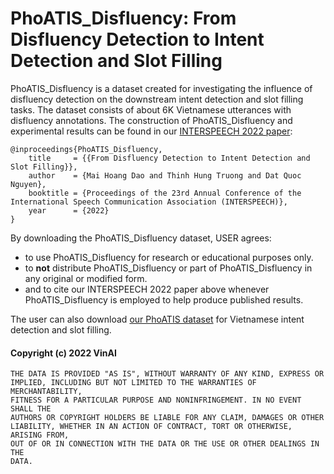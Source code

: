 # PhoATIS_Disfluency: From Disfluency Detection to Intent Detection and Slot Filling

PhoATIS_Disfluency is a dataset created for investigating the influence of disfluency detection on the downstream intent detection and slot filling tasks. The dataset consists of about 6K Vietnamese utterances with disfluency annotations. The construction of PhoATIS_Disfluency and experimental results can be found in our [INTERSPEECH 2022 paper](https://www.isca-speech.org/archive/interspeech_2022/dao22_interspeech.html):

	@inproceedings{PhoATIS_Disfluency,
	    title     = {{From Disfluency Detection to Intent Detection and Slot Filling}},
	    author    = {Mai Hoang Dao and Thinh Hung Truong and Dat Quoc Nguyen},
	    booktitle = {Proceedings of the 23rd Annual Conference of the International Speech Communication Association (INTERSPEECH)},
        year      = {2022}
	}  

By downloading the PhoATIS_Disfluency dataset, USER agrees:

- to use PhoATIS_Disfluency for research or educational purposes only.
- to **not** distribute PhoATIS_Disfluency or part of PhoATIS_Disfluency in any original or modified form.
- and to cite our INTERSPEECH 2022 paper above whenever PhoATIS_Disfluency is employed to help produce published results.

The user can also download [our PhoATIS dataset](https://github.com/VinAIResearch/JointIDSF) for Vietnamese intent detection and slot filling.




#### Copyright (c) 2022 VinAI

	THE DATA IS PROVIDED "AS IS", WITHOUT WARRANTY OF ANY KIND, EXPRESS OR
	IMPLIED, INCLUDING BUT NOT LIMITED TO THE WARRANTIES OF MERCHANTABILITY,
	FITNESS FOR A PARTICULAR PURPOSE AND NONINFRINGEMENT. IN NO EVENT SHALL THE
	AUTHORS OR COPYRIGHT HOLDERS BE LIABLE FOR ANY CLAIM, DAMAGES OR OTHER
	LIABILITY, WHETHER IN AN ACTION OF CONTRACT, TORT OR OTHERWISE, ARISING FROM,
	OUT OF OR IN CONNECTION WITH THE DATA OR THE USE OR OTHER DEALINGS IN THE
	DATA.


